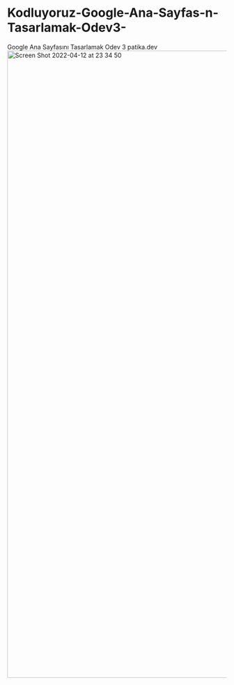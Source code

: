 # Kodluyoruz-Google-Ana-Sayfas-n-Tasarlamak-Odev3-
Google Ana Sayfasını Tasarlamak Odev 3 patika.dev
  <img width="1440" alt="Screen Shot 2022-04-12 at 23 34 50" src="https://user-images.githubusercontent.com/100119877/163053287-8693257c-fb0c-4826-b9f1-728a65b4f845.png">
